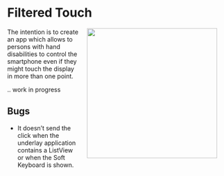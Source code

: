 # Filtered Touch

<img src="filtrered_touch_demo.gif" width="300" align="right" hspace="20">

The intention is to create an app which allows to persons with hand disabilities to control the smartphone even if they might touch the display in more than one point.

.. work in progress


## Bugs
* It doesn’t send the click when the underlay application contains a ListView or when the Soft Keyboard is shown.

